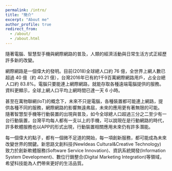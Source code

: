 ```yaml
---
permalink: /intro/
title: "簡介"
excerpt: "About me"
author_profile: true
redirect_from: 
  - /about/
  - /about.html
---
```


隨著電腦、智慧型手機與網際網路的普及，人類的經濟活動與日常生活方式正經歷許多新的改變。

網際網路是一個偉大的發明。目前(2018)全球總人口約 76 億，全世界上網人數已超過 40 億（約 40.21 億），台灣2016年已有約1千9百萬網際網路用戶，占全台總人口約 83.8%。電腦只要能連上網際網路，就能存取各種遠端電腦提供的服務。資料更顯示，全球上網人口平均上網時間已達一天 6 小時。

甚至在萬物聯網(IoT)的概念下，未來不只是電腦，各種裝置都可能連上網路，提供各種不同的服務，網際網路的影響無遠弗屆，未來的應用更有著無限的可能。
隨著智慧型手機等行動裝置的出現與普及，如今全球總人口超過三分之二至少有一台行動裝置，台灣平均每人都有一支以上的手機，可以說現在是行動網路的時代，許多軟體服務也以APP的形式出現，行動裝置相關應用未來仍有許多潛能。

每一個偉大的點子，都有一個微不足道的開始，每一項創新服務，都可能成為未來改變世界的關鍵。新思路文創科技(NewIdeas Cultural&Creative Technology) 致力於創新軟體服務(Software Service Innovation)、資訊系統開發(Information System Development)、數位行銷整合(Digital Marketing Integration)等領域，希望科技能為人們帶來更好的生活品質。

